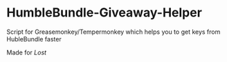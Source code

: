 # HumbleBundle-Giveaway-Helper
Script for Greasemonkey/Tempermonkey which helps you to get keys from HubleBundle faster


Made for *Lost*
